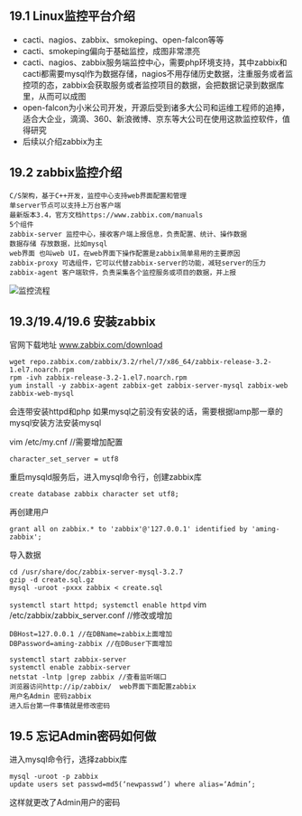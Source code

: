 ## 19.1 Linux监控平台介绍

* cacti、nagios、zabbix、smokeping、open-falcon等等
* cacti、smokeping偏向于基础监控，成图非常漂亮
* cacti、nagios、zabbix服务端监控中心，需要php环境支持，其中zabbix和cacti都需要mysql作为数据存储，nagios不用存储历史数据，注重服务或者监控项的态，zabbix会获取服务或者监控项目的数据，会把数据记录到数据库里，从而可以成图
* open-falcon为小米公司开发，开源后受到诸多大公司和运维工程师的追捧，适合大企业，滴滴、360、新浪微博、京东等大公司在使用这款监控软件，值得研究
* 后续以介绍zabbix为主



## 19.2 zabbix监控介绍

```
C/S架构，基于C++开发，监控中心支持web界面配置和管理
单server节点可以支持上万台客户端
最新版本3.4，官方文档https://www.zabbix.com/manuals
5个组件
zabbix-server 监控中心，接收客户端上报信息，负责配置、统计、操作数据
数据存储 存放数据，比如mysql
web界面 也叫web UI，在web界面下操作配置是zabbix简单易用的主要原因
zabbix-proxy 可选组件，它可以代替zabbix-server的功能，减轻server的压力
zabbix-agent 客户端软件，负责采集各个监控服务或项目的数据，并上报
```

![监控流程](https://ws3.sinaimg.cn/large/006tKfTcgy1fjbwbetz9ij314i0lodj1.jpg)

## 19.3/19.4/19.6 安装zabbix

官网下载地址 www.zabbix.com/download

```
wget repo.zabbix.com/zabbix/3.2/rhel/7/x86_64/zabbix-release-3.2-1.el7.noarch.rpm
rpm -ivh zabbix-release-3.2-1.el7.noarch.rpm
yum install -y zabbix-agent zabbix-get zabbix-server-mysql zabbix-web zabbix-web-mysql
```

会连带安装httpd和php
如果mysql之前没有安装的话，需要根据lamp那一章的mysql安装方法安装mysql



vim /etc/my.cnf //需要增加配置

```
character_set_server = utf8
```

重启mysqld服务后，进入mysql命令行，创建zabbix库

`create database zabbix character set utf8;`

再创建用户

`grant all on zabbix.* to 'zabbix'@'127.0.0.1' identified by 'aming-zabbix'; `

导入数据

```
cd /usr/share/doc/zabbix-server-mysql-3.2.7
gzip -d create.sql.gz
mysql -uroot -pxxx zabbix < create.sql 
```

`systemctl start httpd; systemctl enable httpd`
vim /etc/zabbix/zabbix_server.conf //修改或增加

```
DBHost=127.0.0.1 //在DBName=zabbix上面增加
DBPassword=aming-zabbix //在DBuser下面增加
```

```
systemctl start zabbix-server
systemctl enable zabbix-server
netstat -lntp |grep zabbix //查看监听端口
浏览器访问http://ip/zabbix/  web界面下面配置zabbix
用户名Admin 密码zabbix
进入后台第一件事情就是修改密码
```

## 19.5 忘记Admin密码如何做

进入mysql命令行，选择zabbix库

```
mysql -uroot -p zabbix
update users set passwd=md5(‘newpasswd’) where alias=‘Admin’;
```

这样就更改了Admin用户的密码
